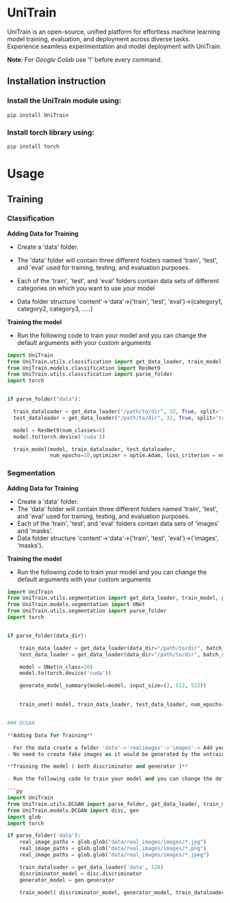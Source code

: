 # UniTrain

UniTrain is an open-source, unified platform for effortless machine learning model training, evaluation, and deployment across diverse tasks. Experience seamless experimentation and model deployment with UniTrain.

**Note**: For _Google Colab_ use '!' before every command.

## Installation instruction

### Install the **UniTrain** module using:

`pip install UniTrain`

### Install **torch** library using:

`pip install torch`

# Usage

## Training

### Classification

**Adding Data for Training**

- Create a 'data' folder.

- The 'data' folder will contain three different folders named 'train', 'test', and 'eval' used for training, testing, and evaluation purposes.
- Each of the 'train', 'test', and 'eval' folders contain data sets of different categories on which you want to use your model
- Data folder structure 'content'->'data'->('train', 'test', 'eval')->(category1, category2, category3, .....)

**Training the model**

- Run the following code to train your model and you can change the default arguments with your custom arguments

```py
import UniTrain
from UniTrain.utils.classification import get_data_loader, train_model
from UniTrain.models.classification import ResNet9
from UniTrain.utils.classification import parse_folder
import torch


if parse_folder("data"):

  train_dataloader = get_data_loader("/path/to/dir", 32, True, split='train')
  test_dataloader = get_data_loader("/path/to/dir", 32, True, split='test')

  model = ResNet9(num_classes=6)
  model.to(torch.device('cuda'))

  train_model(model, train_dataloader, test_dataloader,
              num_epochs=10,optimizer = optim.Adam, loss_criterion = nn.CrossEntropyLoss, learning_rate=1e-3, checkpoint_dir='checkpoints',logger = "training.log", device=torch.device('cuda'))
```

### Segmentation

**Adding Data for Training**

- Create a 'data' folder.
- The 'data' folder will contain three different folders named 'train', 'test', and 'eval' used for training, testing, and evaluation purposes.
- Each of the 'train', 'test', and 'eval' folders contain data sets of 'images' and 'masks'.
- Data folder structure 'content'->'data'->('train', 'test', 'eval')->('images', 'masks').

**Training the model**

- Run the following code to train your model and you can change the default arguments with your custom arguments

```py
import UniTrain
from UniTrain.utils.segmentation import get_data_loader, train_model, generate_model_summary
from UniTrain.models.segmentation import UNet
from UniTrain.utils.segmentation import parse_folder
import torch


if parse_folder(data_dir):

    train_data_loader = get_data_loader(data_dir="/path/to/dir", batch_size=32, shuffle=True, transform=None)
    test_data_loader = get_data_loader(data_dir="/path/to/dir", batch_size=32, shuffle=True, transform=None)

    model = UNet(n_class=20)
    model.to(torch.device('cuda'))

    generate_model_summary(model=model, input_size=(3, 512, 512))

    
    train_unet( model, train_data_loader, test_data_loader, num_epochs=10, optimizer = optim.Adam, loss_criterion = nn.CrossEntropyLoss, learning_rate=1e-3, checkpoint_dir='checkpoints', logger="training.log",iou=False, device=torch.device('cuda'))


### DCGAN

**Adding Data for Training**

- For the data create a folder 'data'->'realimages'->'images'-> Add your data here
- No need to create fake images as it would be generated by the untrained generator

**Training the model ( both discriminator and generator )**

- Run the following code to train your model and you can change the default arguments with your custom arguments

```py
import UniTrain
from UniTrain.utils.DCGAN import parse_folder, get_data_loader, train_model
from UniTrain.models.DCGAN import disc, gen
import glob
import torch

if parse_folder('data'):
    real_image_paths = glob.glob("data/real_images/images/*.jpg")
    real_image_paths = glob.glob("data/real_images/images/*.png")
    real_image_paths = glob.glob("data/real_images/images/*.jpeg")

    train_dataloader = get_data_loader('data', 128)
    discriminator_model = disc.discriminator
    generator_model = gen.generator

    train_model( discriminator_model, generator_model, train_dataloader, batch_size = 128 ,  epochs = 25, learning_rate = 1e-3, torch.device('cpu'),checkpoint_dir='checkpoints')
```
